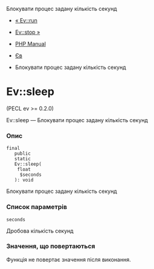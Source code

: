Блокувати процес задану кількість секунд

-   [« Ev::run](ev.run.html)
    
-   [Ev::stop »](ev.stop.html)
    
-   [PHP Manual](index.html)
    
-   [Єв](class.ev.html)
    
-   Блокувати процес задану кількість секунд
    

# Ev::sleep

(PECL ev >= 0.2.0)

Ev::sleep — Блокувати процес задану кількість секунд

### Опис

```methodsynopsis
final
   public
   static
   Ev::sleep(
    float
     $seconds
   ): void
```

Блокувати процес задану кількість секунд

### Список параметрів

`seconds`

Дробова кількість секунд

### Значення, що повертаються

Функція не повертає значення після виконання.